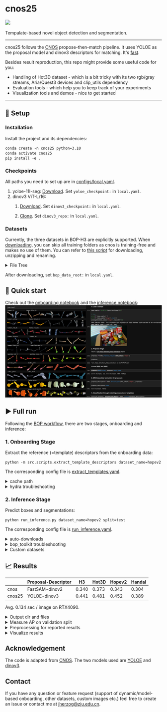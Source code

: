 # cnos25
<a href="https://bop.felk.cvut.cz/leaderboards/modelfree-detection-unseen-bop24/bop-h3">
    <img src="https://img.shields.io/badge/BOP2025-8A2BE2" />
</a>

Tempalate-based novel object detection and segmentation.

---
cnos25 follows the [CNOS](https://github.com/nv-nguyen/cnos/) propose-then-match pipeline.
It uses YOLOE as the proposal model and dinov3 descriptors for matching.
It's [fast](https://bop.felk.cvut.cz/leaderboards/modelfree-detection-unseen-bop24/bop-h3).

Besides result reproduction, this repo might provide some useful code for you:
* Handling of Hot3D dataset  - which is a bit tricky with its two rgb/gray streams, Aria/Quest3 devices and clip_utils dependency
* Evaluation tools - which help you to keep track of your experiments
* Visualization tools and demos - nice to get started

---

## 🔧 Setup

### Installation
Install the project and its dependencies:
```commandline
conda create -n cnos25 python=3.10
conda activate cnos25
pip install -e .
```

### Checkpoints
All paths you need to set up are in [configs/local.yaml](configs/local.yaml).
1. yoloe-11l-seg:
[Download](https://github.com/ultralytics/assets/releases/download/v8.3.0/yoloe-11l-seg.pt). Set `yoloe_checkpoint:` in `local.yaml`.
2. dinov3 ViT-L/16:
   1. [Download](https://ai.meta.com/resources/models-and-libraries/dinov3-downloads/). Set `dinov3_checkpoint:` in `local.yaml`. 
      
   2. [Clone](https://github.com/facebookresearch/dinov3). Set `dinov3_repo:` in `local.yaml`.


### Datasets
Currently, the three datasets in BOP-H3 are explicitly supported.
When [downloading](https://bop.felk.cvut.cz/datasets/), you can skip all training folders as cnos is training-free and makes no use of them.
You can refer to [this script](https://github.com/nv-nguyen/cnos/blob/main/src/scripts/download_modelfree_onboarding_bop_h3.py) for downloading, unzipping and renaming.

<details><summary>File Tree</summary>

```bash
bop_data_root/
├── handal/
│   ├── test_metaData.json
│   ├── test_targets_bop24.json
│   ├── onboarding_static
│   │   ├── obj_00000xx_up/
│   │   └── ...
│   ├── val/
│   │   ├── 000001/
│   │   └── ...
│   ├── test/
│   │   ├── 000011/
│   │   └── ...
│   └── ...
├── hopev2/
│   └──  same as handal
├── hot3d/
│   ├── clip_definitions.json
│   ├── clip_splits.json
│   ├── test_targets_bop24.json
│   ├── onboarding_static/ # -> object_ref_aria_static 
│   │   ├── obj_00000xx_up.tar
│   │   └── ...
│   ├── test_aria/
│   │   ├── clip-003xxx.tar
│   │   └── ...
│   ├── test_quest3/
│   │   ├── clip-001xxx.tar
│   │   └── ...
└── └── ...
```

</details>

After downloading, set `bop_data_root:` in `local.yaml`.

## 🚀 Quick start

Check out the [onboarding notebook](onboarding_demo.ipynb) and the [inference notebook](inference_demo.ipynb):
![demo.png](assets/demo.png)

## ▶️ Full run
Following the [BOP workflow](https://bop.felk.cvut.cz/static/img/6d_object_pose_estimation.jpg), there are two stages,
onboarding and inference:

###  1. Onboarding Stage
Extract the reference (=template) descriptors from the onboarding data:
```commandline
python -m src.scripts.extract_template_descriptors dataset_name=hopev2
```
The corresponding config file is [extract_templates.yaml](configs/extract_templates.yaml).

<details><summary>cache path</summary>

Descriptors are stored by default in `onboarding_static/descriptors` of the selected dataset.
The default output file name is `${model_name}_descriptors.pt`.
Change it by passing `out_file=foo.pt`.

</details>

</details>

<details><summary>hydra troubleshooting</summary>

1. Make sure you have all paths correctly set in `local.yaml` and the dataset [file tree](#datasets) matches.
2. You can override all config params from CLI. For example, if there are issues during template extraction, you can have a fast test run with only 6 instead of 100 samples per object:
    ```
    python -m src.scripts.extract_template_descriptors data.reference_dataloader.num_imgs_per_obj=6 out_file=dummy.pt dataset_name=...
    ```
3. Instead of running everything as a single python script, run modularly using our provided [notebooks](). It might be easier to spot the exact issue there.

</details>

### 2. Inference Stage
Predict boxes and segmentations: 
```commandline
python run_inference.py dataset_name=hopev2 split=test
```
The corresponding config file is [run_inference.yaml](configs/run_inference.yaml).

<details><summary>auto-downloads</summary>

On the first run, ultralytics will automatically install a package `clip` and download `mobileclip_blt.ts` (572MB),
which are required for textual prompting of YOLOE.

</details>

<details><summary>bop_toolkit troubleshooting</summary>

* `datetime.UTC` error in `bop_toolkit_lib/misc.py` - Fix: Change to `datetime.timezone.utc` [#203](https://github.com/thodan/bop_toolkit/commit/b9fefca50e7cf79a007d9e1603888f127fe12fac).
* `COCO` error in `scripts/eval_bop22_coco.py` - Fix: Replace `cocoGt = COCO(dataset_coco_ann)` with:
    ```python 
    _f='/tmp/dataset_coco_ann.json'
    with open(_f,'w') as f:
        json.dump(dataset_coco_ann, f)
    cocoGt = COCO(_f)
    ```
Reason: Deprecated calls to `datetime` and `pycocotools` in `bop_toolkit_lib`.

</details>

<details><summary>Custom datasets</summary>

You can have a look at the [template for custom datasets](configs/data/custom_datasets.yaml).
Complete it and replace `bop` through it as the `defaults` config option for [onboarding](configs/extract_templates.yaml) and [inference](configs/run_inference.yaml).

</details>

## 📈 Results


|         | Proposal-Descriptor | H3    | Hot3D | Hopev2 | Handal |
|---------|---------------------|-------|-------|--------|--------|
| cnos    | FastSAM-dinov2      | 0.340 | 0.373 | 0.343  | 0.304  |
| cnos25  | YOLOE-dinov3        | 0.441 | 0.481 | 0.452  | 0.389  |

Avg. 0.134 sec / image on RTX4090.

<details><summary>Output dir and files</summary>

Once you have started a run, its results are written into hydra-set `outputs/yyyy-mm-dd/hh-mm-ss_xxxx/`.
You'll find
* a `predictions` folder containing the image-wise predictions as npz files.
* a `nms-{...}.json` that contains the accumulated and postprocessed predictions that can be submitted to the BOP challenge.

</details>

<details><summary>Measure AP on validation split</summary>

If you pass `split=val`, resulting AP is directly measured since ground truth is available for the validation set.
This requires two setup steps:
1. Since this invokes the [bop toolkit script](https://github.com/thodan/bop_toolkit/blob/master/scripts/eval_bop22_coco.py),
`git clone https://github.com/thodan/bop_toolkit/` and set `bop_toolkit_repo:` in [local.yaml](configs/run_inference.yaml).
2. Copy the respective `val_targets_bop24.json` from [val_targets/](val_targets) into your `{bop_data_root}/{dataset_name}`.

</details>

<details><summary>Preprocessing for reported results</summary>

Reported results from the [BOP challenge submission](https://bop.felk.cvut.cz/leaderboards/modelfree-detection-unseen-bop24/bop-h3)
have been produced with input images rotated for some datasets, because YOLOE is not optimal on rotated images.
This prepocessing configuration can be set in [yoloe.yaml](configs/model/proposal/yoloe.yaml): 
* For Hot3D, all images are rotated clockwise by 90deg: `rotate_input_images: [ -90 ]`
* For Handal, a batch of 3 images is created: `rotate_input_images: [ 0, 90, -90 ]`. The frame with the highest cumulative confidence will be selected.
* For Hopev2, no such rotation was done: `rotate_input_images: [ ]`

</details>

<details><summary>Visualize results</summary>

Provide `dataset_name`, `split`, and the result `.json` to the following script:
```bash
mkdir viz
python -m src.scripts.visualize_detectron2 dataset_name={...} split={...} input_file=outputs/{...}/nms-{...}.json output_dir=viz
```
The corresponding config file is [run_vis.yaml](configs/run_vis.yaml). Adopted from original cnos.

You can also download any submission file from the BOP website and feed it.
</details>

## Acknowledgement
The code is adapted from [CNOS](https://github.com/nv-nguyen/cnos/). The two models used are
[YOLOE](https://github.com/THU-MIG/yoloe/) and [dinov3](https://github.com/facebookresearch/dinov3/).

## Contact
If you have any question or feature request (support of dynamic/model-based onboarding, other datasets, custom images etc.) feel free to create an issue or contact me at jherzog@zju.edu.cn.
